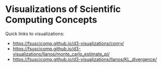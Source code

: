 # Visualizations of Scientific Computing Concepts

Quick links to visualizations:
* https://fsuscicomp.github.io/d3-visualizations/conry/
* https://fsuscicomp.github.io/d3-visualizations/llanos/monte_carlo_estimate_pi/
* https://fsuscicomp.github.io/d3-visualizations/llanos/KL_divergence/